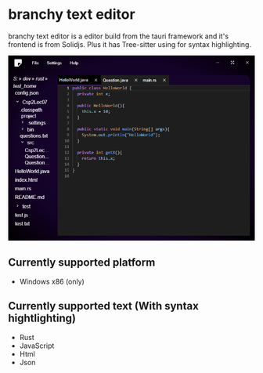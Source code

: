# branchy text editor

branchy text editor is a editor build from the tauri framework and it's frontend is from Solidjs. Plus it has Tree-sitter using for syntax highlighting.

![](app.png)

## Currently supported platform

- Windows x86 (only)

## Currently supported text (With syntax hightlighting)

- Rust
- JavaScript
- Html
- Json
